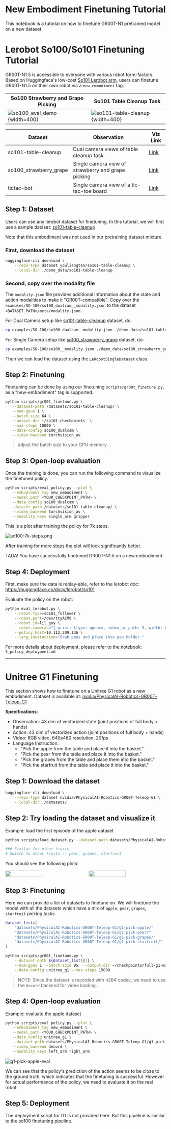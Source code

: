 # New Embodiment Finetuning Tutorial

This notebook is a tutorial on how to finetune GR00T-N1 pretrained model on a new dataset. 

# Lerobot So100/So101 Finetuning Tutorial

GR00T-N1.5 is accessible to everyone with various robot form-factors. Based on Huggingface's low-cost [So101 Lerobot arm](https://huggingface.co/docs/lerobot/so101), users can finetune GR00T-N1.5 on their own robot via a `new_embodiment` tag.

| So100 Strawberry and Grape Picking | So101 Table Cleanup Task |
|----------------------|---------------------|
| ![so100_eval_demo](../media/so100_eval_demo.gif){width=400} | ![so101-table-cleanup](../media/so101-pens-pickup.gif){width=400} |


| Dataset | Observation | Viz Link |
|---------|------------|------|
| so101-table-cleanup | Dual camera views of table cleanup task | [Link](https://huggingface.co/spaces/lerobot/visualize_dataset?dataset=youliangtan%2Fso101-table-cleanup) |
| so100_strawberry_grape | Single camera view of strawberry and grape picking | [Link](https://huggingface.co/spaces/lerobot/visualize_dataset?dataset=youliangtan%2Fso100_strawberry_grape&episode=0) |
| tictac-bot | Single camera view of a tic-tac-toe board | [Link](https://huggingface.co/datasets/youliangtan/tictac-bot) |

## Step 1: Dataset

Users can use any lerobot dataset for finetuning. In this tutorial, we will first use a sample dataset: [so101-table-cleanup](https://huggingface.co/spaces/lerobot/visualize_dataset?dataset=youliangtan%2Fso101-table-cleanup&episode=0)

Note that this embodiment was not used in our pretraining dataset mixture.


### First, download the dataset

```bash
huggingface-cli download \
    --repo-type dataset youliangtan/so101-table-cleanup \
    --local-dir ./demo_data/so101-table-cleanup
```

### Second, copy over the modality file

The `modality.json` file provides additional information about the state and action modalities to make it "GR00T-compatible". Copy over the `examples/SO-100/so100_dualcam__modality.json` to the dataset `<DATASET_PATH>/meta/modality.json`.


For Dual Camera setup like [so101-table-cleanup](https://huggingface.co/datasets/youliangtan/so101-table-cleanup) dataset, do:
```bash
cp examples/SO-100/so100_dualcam__modality.json ./demo_data/so101-table-cleanup/meta/modality.json
```

For Single Camera setup like [so100_strawberry_grape](https://huggingface.co/spaces/lerobot/visualize_dataset?dataset=youliangtan%2Fso100_strawberry_grape&episode=0) dataset, do:
```bash
cp examples/SO-100/so100__modality.json ./demo_data/so100_strawberry_grape/meta/modality.json
```

Then we can load the dataset using the `LeRobotSingleDataset` class.


## Step 2: Finetuning

Finetuning can be done by using our finetuning `scripts/gr00t_finetune.py`, as a "new-embodiment" tag is supported.

```bash
python scripts/gr00t_finetune.py \
   --dataset-path /datasets/so101-table-cleanup/ \
   --num-gpus 1 \
   --batch-size 64 \
   --output-dir ~/so101-checkpoints  \
   --max-steps 10000 \
   --data-config so100_dualcam \
   --video-backend torchvision_av
```

> adjust the batch size to your GPU memory.

## Step 3: Open-loop evaluation

Once the training is done, you can run the following command to visualize the finetuned policy. 

```bash
python scripts/eval_policy.py --plot \
   --embodiment_tag new_embodiment \
   --model_path <YOUR_CHECKPOINT_PATH> \
   --data_config so100_dualcam \
  --dataset_path /datasets/so101-table-cleanup/ \
   --video_backend torchvision_av \
   --modality_keys single_arm gripper
```

This is a plot after training the policy for 7k steps.

![so100-7k-steps.png](../media/so100-7k-steps.png)

After training for more steps the plot will look significantly better.

TADA! You have successfully finetuned GR00T-N1.5 on a new embodiment.

## Step 4: Deployment

First, make sure the data is replay-able, refer to the lerobot doc: https://huggingface.co/docs/lerobot/so101

Evaluate the policy on the robot:
```bash
python eval_lerobot.py \
    --robot.type=so101_follower \
    --robot.port=/dev/ttyACM0 \
    --robot.id=lil_guy \
    --robot.cameras="{ wrist: {type: opencv, index_or_path: 9, width: 640, height: 480, fps: 30}, front: {type: opencv, index_or_path: 15, width: 640, height: 480, fps: 30}}" \
    --policy_host=10.112.209.136 \
    --lang_instruction="Grab pens and place into pen holder."
```

For more details about deployment, please refer to the notebook: `5_policy_deployment.md`

---

# Unitree G1 Finetuning

This section shows how to finetune on a Unitree G1 robot as a new embodiment. Dataset is available at: [nvidia/PhysicalAI-Robotics-GR00T-Teleop-G1](https://huggingface.co/datasets/nvidia/PhysicalAI-Robotics-GR00T-Teleop-G1)

**Specifications**:
- Observation: 43 dim of vectorized state (joint positions of full body + hands)
- Action: 43 dim of vectorized action (joint positions of full body + hands)
- Video: RGB video, 640x480 resolution, 20fps
- Language Instruction:
  - "Pick the apple from the table and place it into the basket."
  - "Pick the pear from the table and place it into the basket."
  - "Pick the grapes from the table and place them into the basket."
  - "Pick the starfruit from the table and place it into the basket."

## Step 1: Download the dataset

```bash
huggingface-cli download \
    --repo-type dataset nvidia/PhysicalAI-Robotics-GR00T-Teleop-G1 \
    --local-dir ./datasets/
```

## Step 2: Try loading the dataset and visualize it

Example: load the first episode of the apple dataset
```bash
python scripts/load_dataset.py --dataset-path datasets/PhysicalAI-Robotics-GR00T-Teleop-G1/g1-pick-apple/ --plot-state-action

### Similar for other fruits
# Switch to other fruits -- pear, grapes, starfruit
```

You should see the following plots:
<div style="display: flex; justify-content: space-between;">
    <img src="../media/g1-pick-apple-images.png" width="48%">
    <img src="../media/g1-pick-apple-state-action.png" width="48%">
</div>


## Step 3: Finetuning

Here we can provide a list of datasets to finetune on. We will finetune the model with all the datasets which have a mix of `apple`, `pear`, `grapes`, `starfruit` picking tasks.

```bash
dataset_list=(
    "datasets/PhysicalAI-Robotics-GR00T-Teleop-G1/g1-pick-apple/"
    "datasets/PhysicalAI-Robotics-GR00T-Teleop-G1/g1-pick-pear/"
    "datasets/PhysicalAI-Robotics-GR00T-Teleop-G1/g1-pick-grapes/"
    "datasets/PhysicalAI-Robotics-GR00T-Teleop-G1/g1-pick-starfruit/"
)

python scripts/gr00t_finetune.py \
    --dataset-path ${dataset_list[@]} \
    --num-gpus 1 --batch-size 95  --output-dir ~/checkpoints/full-g1-mix-fruits/  \
    --data-config unitree_g1 --max-steps 15000
```

> NOTE: Since the dataset is recorded with h264 codec, we need to use the `decord` backend for video loading.

## Step 4: Open-loop evaluation

Example: evaluate the apple dataset

```bash
python scripts/eval_policy.py --plot \
   --embodiment_tag new_embodiment \
   --model_path <YOUR_CHECKPOINT_PATH> \
   --data_config unitree_g1 \
   --dataset_path datasets/PhysicalAI-Robotics-GR00T-Teleop-G1/g1-pick-apple/ \
   --video_backend decord \
   --modality_keys left_arm right_arm
```

![g1-pick-apple-eval](../media/g1-eval-pick-apple-states.png)


We can see that the policy's prediction of the action seems to be close to the ground truth, which indicates that the finetuning is successful. However for actual performance of the policy, we need to evaluate it on the real robot.

## Step 5: Deployment

The deployment script for G1 is not provided here. But this pipeline is similar to the so100 finetuning pipeline.
